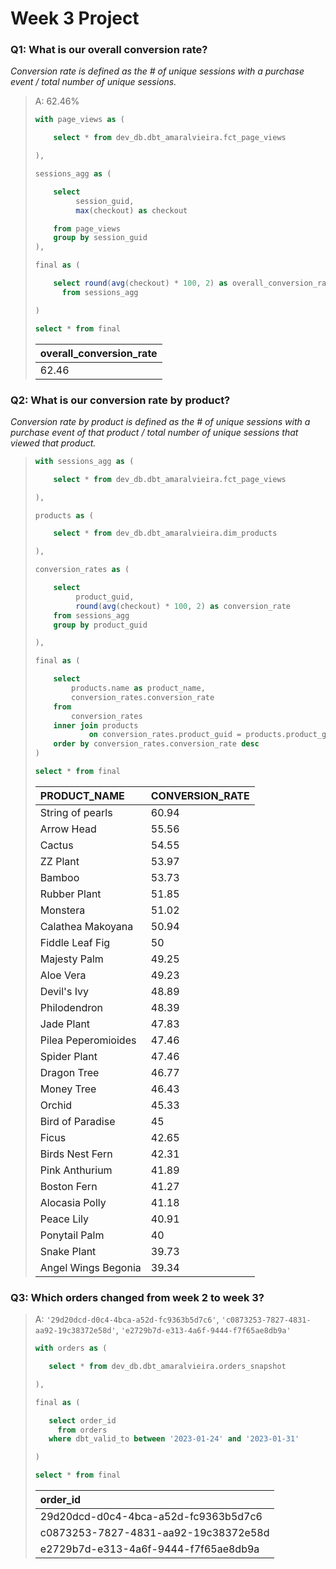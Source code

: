 # Week 3 Project

### Q1: What is our overall conversion rate?

_Conversion rate is defined as the # of unique sessions with a purchase event / total number of unique sessions._

> A: 62.46%
>
> ```sql
> with page_views as (
> 
>     select * from dev_db.dbt_amaralvieira.fct_page_views
> 
> ),
> 
> sessions_agg as (
> 
>     select
>          session_guid,
>          max(checkout) as checkout
> 
>     from page_views
>     group by session_guid
> ),
> 
> final as (
> 
>     select round(avg(checkout) * 100, 2) as overall_conversion_rate
>       from sessions_agg
> 
> )
> 
> select * from final
> ```
>
> |overall_conversion_rate|
> |:-|
> |62.46|


### Q2: What is our conversion rate by product?

_Conversion rate by product is defined as the # of unique sessions with a purchase event of that product / total number of unique sessions that viewed that product._

> ```sql
> with sessions_agg as (
> 
>     select * from dev_db.dbt_amaralvieira.fct_page_views
> 
> ),
> 
> products as (
> 
>     select * from dev_db.dbt_amaralvieira.dim_products
> 
> ),
> 
> conversion_rates as (
> 
>     select
>          product_guid,
>          round(avg(checkout) * 100, 2) as conversion_rate
>     from sessions_agg
>     group by product_guid
> 
> ),
> 
> final as (
> 
>     select
>         products.name as product_name,
>         conversion_rates.conversion_rate
>     from
>         conversion_rates
>     inner join products
>             on conversion_rates.product_guid = products.product_guid
>     order by conversion_rates.conversion_rate desc
> )
> 
> select * from final
> ```
>
> |PRODUCT_NAME|CONVERSION_RATE|
> |:-|:-|
> |String of pearls|60.94|
> |Arrow Head|55.56|
> |Cactus|54.55|
> |ZZ Plant|53.97|
> |Bamboo|53.73|
> |Rubber Plant|51.85|
> |Monstera|51.02|
> |Calathea Makoyana|50.94|
> |Fiddle Leaf Fig|50|
> |Majesty Palm|49.25|
> |Aloe Vera|49.23|
> |Devil's Ivy|48.89|
> |Philodendron|48.39|
> |Jade Plant|47.83|
> |Pilea Peperomioides|47.46|
> |Spider Plant|47.46|
> |Dragon Tree|46.77|
> |Money Tree|46.43|
> |Orchid|45.33|
> |Bird of Paradise|45|
> |Ficus|42.65|
> |Birds Nest Fern|42.31|
> |Pink Anthurium|41.89|
> |Boston Fern|41.27|
> |Alocasia Polly|41.18|
> |Peace Lily|40.91|
> |Ponytail Palm|40|
> |Snake Plant|39.73|
> |Angel Wings Begonia|39.34|

### Q3: Which orders changed from week 2 to week 3?
> A: `'29d20dcd-d0c4-4bca-a52d-fc9363b5d7c6'`, `'c0873253-7827-4831-aa92-19c38372e58d'`, `'e2729b7d-e313-4a6f-9444-f7f65ae8db9a'`
>
> ```sql
> with orders as (
>
>    select * from dev_db.dbt_amaralvieira.orders_snapshot
>
>),
>
>final as (
>
>    select order_id
>      from orders
>    where dbt_valid_to between '2023-01-24' and '2023-01-31'
>
>)
>
>select * from final
> ```
> |order_id|
> |:-|
> |29d20dcd-d0c4-4bca-a52d-fc9363b5d7c6|
> |c0873253-7827-4831-aa92-19c38372e58d|
> |e2729b7d-e313-4a6f-9444-f7f65ae8db9a|